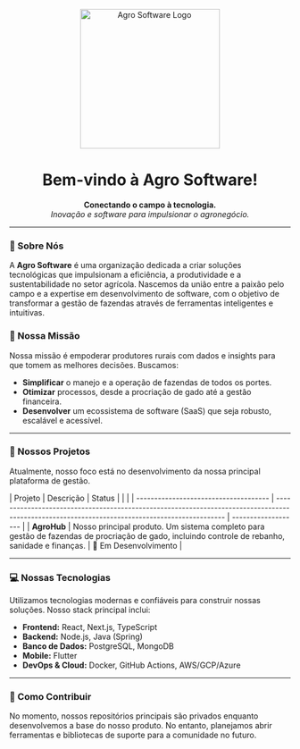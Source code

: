 <p align="center">
  <img src="https://googleusercontent.com/image_generation_content/1" alt="Agro Software Logo" width="250"/>
</p>

<h1 align="center">
  Bem-vindo à Agro Software!
</h1>

<p align="center">
  <strong>Conectando o campo à tecnologia.</strong>
  <br />
  <em>Inovação e software para impulsionar o agronegócio.</em>
</p>

---

### 🚜 Sobre Nós

A **Agro Software** é uma organização dedicada a criar soluções tecnológicas que impulsionam a eficiência, a produtividade e a sustentabilidade no setor agrícola. Nascemos da união entre a paixão pelo campo e a expertise em desenvolvimento de software, com o objetivo de transformar a gestão de fazendas através de ferramentas inteligentes e intuitivas.

### 🎯 Nossa Missão

Nossa missão é empoderar produtores rurais com dados e insights para que tomem as melhores decisões. Buscamos:

-   **Simplificar** o manejo e a operação de fazendas de todos os portes.
-   **Otimizar** processos, desde a procriação de gado até a gestão financeira.
-   **Desenvolver** um ecossistema de software (SaaS) que seja robusto, escalável e acessível.

---

### 🌱 Nossos Projetos

Atualmente, nosso foco está no desenvolvimento da nossa principal plataforma de gestão.

| Projeto                               | Descrição                                                                                                                                      | Status                            |                                       |                                                                                                                                                |
| ------------------------------------- | ---------------------------------------------------------------------------------------------------------------------------------------------- | ------------------- |
| **AgroHub** | Nosso principal produto. Um sistema completo para gestão de fazendas de procriação de gado, incluindo controle de rebanho, sanidade e finanças. | 🚀 Em Desenvolvimento |

---

### 💻 Nossas Tecnologias

Utilizamos tecnologias modernas e confiáveis para construir nossas soluções. Nosso stack principal inclui:

-   **Frontend:** React, Next.js, TypeScript
-   **Backend:** Node.js, Java (Spring)
-   **Banco de Dados:** PostgreSQL, MongoDB
-   **Mobile:** Flutter
-   **DevOps & Cloud:** Docker, GitHub Actions, AWS/GCP/Azure

---

### 👋 Como Contribuir

No momento, nossos repositórios principais são privados enquanto desenvolvemos a base do nosso produto. No entanto, planejamos abrir ferramentas e bibliotecas de suporte para a comunidade no futuro.
